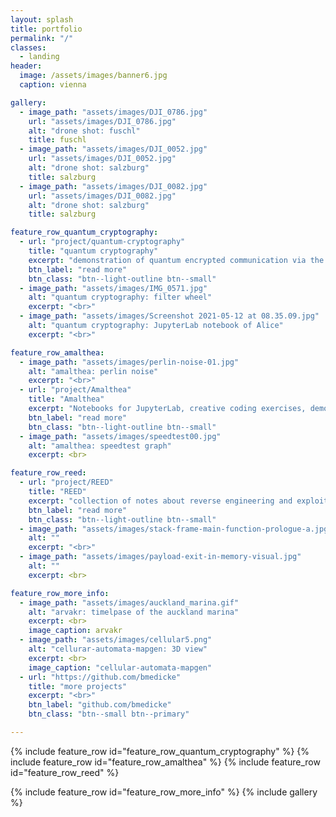 ```yaml
---
layout: splash
title: portfolio
permalink: "/"
classes:
  - landing
header:
  image: /assets/images/banner6.jpg
  caption: vienna

gallery:
  - image_path: "assets/images/DJI_0786.jpg"
    url: "assets/images/DJI_0786.jpg"
    alt: "drone shot: fuschl"
    title: fuschl
  - image_path: "assets/images/DJI_0052.jpg"
    url: "assets/images/DJI_0052.jpg"
    alt: "drone shot: salzburg"
    title: salzburg
  - image_path: "assets/images/DJI_0082.jpg"
    url: "assets/images/DJI_0082.jpg"
    alt: "drone shot: salzburg"
    title: salzburg

feature_row_quantum_cryptography:
  - url: "project/quantum-cryptography"
    title: "quantum cryptography"
    excerpt: "demonstration of quantum encrypted communication via the BB84 protocol"
    btn_label: "read more"
    btn_class: "btn--light-outline btn--small"
  - image_path: "assets/images/IMG_0571.jpg"
    alt: "quantum cryptography: filter wheel"
    excerpt: "<br>"
  - image_path: "assets/images/Screenshot 2021-05-12 at 08.35.09.jpg"
    alt: "quantum cryptography: JupyterLab notebook of Alice"
    excerpt: "<br>"

feature_row_amalthea:
  - image_path: "assets/images/perlin-noise-01.jpg"
    alt: "amalthea: perlin noise"
    excerpt: "<br>"
  - url: "project/Amalthea"
    title: "Amalthea"
    excerpt: "Notebooks for JupyterLab, creative coding exercises, demos and tutorials"
    btn_label: "read more"
    btn_class: "btn--light-outline btn--small"
  - image_path: "assets/images/speedtest00.jpg"
    alt: "amalthea: speedtest graph"
    excerpt: <br>

feature_row_reed:
  - url: "project/REED"
    title: "REED"
    excerpt: "collection of notes about reverse engineering and exploit development"
    btn_label: "read more"
    btn_class: "btn--light-outline btn--small"
  - image_path: "assets/images/stack-frame-main-function-prologue-a.jpg"
    alt: ""
    excerpt: "<br>"
  - image_path: "assets/images/payload-exit-in-memory-visual.jpg"
    alt: ""
    excerpt: <br>

feature_row_more_info:
  - image_path: "assets/images/auckland_marina.gif"
    alt: "arvakr: timelpase of the auckland marina"
    excerpt: <br>
    image_caption: arvakr
  - image_path: "assets/images/cellular5.png"
    alt: "cellurar-automata-mapgen: 3D view"
    excerpt: <br>
    image_caption: "cellular-automata-mapgen"
  - url: "https://github.com/bmedicke"
    title: "more projects"
    excerpt: "<br>"
    btn_label: "github.com/bmedicke"
    btn_class: "btn--small btn--primary"

---
```


{% include feature_row id="feature_row_quantum_cryptography" %}
{% include feature_row id="feature_row_amalthea" %}
{% include feature_row id="feature_row_reed" %}

{% include feature_row id="feature_row_more_info" %}
{% include gallery %}
